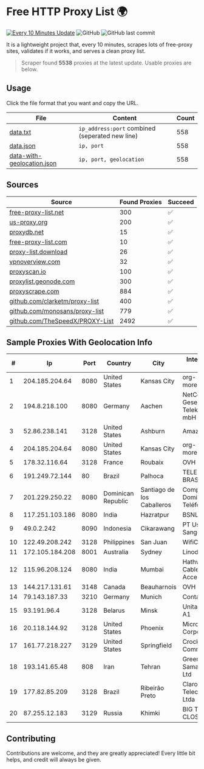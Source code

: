 
# Free HTTP Proxy List 🌍

[![Every 10 Minutes Update](https://github.com/mertguvencli/http-proxy-list/actions/workflows/main.yml/badge.svg?branch=main)](https://github.com/mertguvencli/http-proxy-list/actions/workflows/main.yml)
![GitHub](https://img.shields.io/github/license/mertguvencli/http-proxy-list)
![GitHub last commit](https://img.shields.io/github/last-commit/mertguvencli/http-proxy-list)

It is a lightweight project that, every 10 minutes, scrapes lots of free-proxy sites, validates if it works, and serves a clean proxy list.


> Scraper found **5538** proxies at the latest update. Usable proxies are below.

## Usage

Click the file format that you want and copy the URL.


|File|Content|Count|
|----|-------|-----|
|[data.txt](https://raw.githubusercontent.com/mertguvencli/http-proxy-list/main/proxy-list/data.txt)|`ip_address:port` combined (seperated new line)|558|
|[data.json](https://raw.githubusercontent.com/mertguvencli/http-proxy-list/main/proxy-list/data.json)|`ip, port`|558|
|[data-with-geolocation.json](https://raw.githubusercontent.com/mertguvencli/http-proxy-list/main/proxy-list/data-with-geolocation.json)|`ip, port, geolocation`|558|

## Sources

|Source|Found Proxies|Succeed|
|------|-------------|-------|
|[free-proxy-list.net](https://free-proxy-list.net)|300|✅|
|[us-proxy.org](https://www.us-proxy.org)|200|✅|
|[proxydb.net](http://proxydb.net)|15|✅|
|[free-proxy-list.com](https://free-proxy-list.com/?page=&port=&type%5B%5D=http&type%5B%5D=https&up_time=0&search=Search)|10|✅|
|[proxy-list.download](https://www.proxy-list.download/HTTP)|26|✅|
|[vpnoverview.com](https://vpnoverview.com/privacy/anonymous-browsing/free-proxy-servers)|32|✅|
|[proxyscan.io](https://www.proxyscan.io)|100|✅|
|[proxylist.geonode.com](https://proxylist.geonode.com/api/proxy-list?limit=300&page=1&sort_by=lastChecked&sort_type=desc&protocols=http,https)|300|✅|
|[proxyscrape.com](https://api.proxyscrape.com/v2/?request=displayproxies&protocol=http&timeout=10000&country=all&ssl=all&anonymity=all)|884|✅|
|[github.com/clarketm/proxy-list](https://raw.githubusercontent.com/clarketm/proxy-list/master/proxy-list-raw.txt)|400|✅|
|[github.com/monosans/proxy-list](https://raw.githubusercontent.com/monosans/proxy-list/main/proxies/http.txt)|779|✅|
|[github.com/TheSpeedX/PROXY-List](https://raw.githubusercontent.com/TheSpeedX/PROXY-List/master/http.txt)|2492|✅|


## Sample Proxies With Geolocation Info

|#|Ip|Port|Country|City|Internet Service Provider|
|-|--|----|-------|----|-------------------------|
|1|204.185.204.64|8080|United States|Kansas City|org-morenet.more.net|
|2|194.8.218.100|8080|Germany|Aachen|NetCologne Gesellschaft fur Telekommunikation mbH|
|3|52.86.238.141|3128|United States|Ashburn|Amazon.com, Inc.|
|4|204.185.204.64|8080|United States|Kansas City|org-morenet.more.net|
|5|178.32.116.64|3128|France|Roubaix|OVH SAS|
|6|191.249.72.144|80|Brazil|Palhoca|TELEFÔNICA BRASIL S.A|
|7|201.229.250.22|8080|Dominican Republic|Santiago de los Caballeros|Compañía Dominicana de Teléfonos S. A.|
|8|117.251.103.186|8080|India|Hazratpur|BSNL Internet|
|9|49.0.2.242|8090|Indonesia|Cikarawang|PT Usaha Adi Sanggoro|
|10|122.49.208.242|3128|Philippines|San Juan|WifiCity, Inc|
|11|172.105.184.208|8001|Australia|Sydney|Linode, LLC|
|12|115.96.208.124|8080|India|Mumbai|Hathway IP over Cable Internet Access|
|13|144.217.131.61|3148|Canada|Beauharnois|OVH Hosting|
|14|79.143.187.33|3210|Germany|Munich|Contabo GmbH|
|15|93.191.96.4|3128|Belarus|Minsk|Unitary enterprise A1|
|16|20.118.144.92|3128|United States|Phoenix|Microsoft Corporation|
|17|161.77.218.227|3129|United States|Springfield|Crocker Communications|
|18|193.141.65.48|808|Iran|Tehran|Green Web Samaneh Novin Co Ltd|
|19|177.82.85.209|3128|Brazil|Ribeirão Preto|Claro NXT Telecomunicacoes Ltda|
|20|87.255.12.183|3129|Russia|Khimki|BIG TELECOM CLOSED JSC|



## Contributing

Contributions are welcome, and they are greatly appreciated! Every
little bit helps, and credit will always be given.

